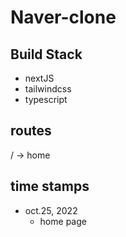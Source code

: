 # Naver-clone

## Build Stack

- nextJS
- tailwindcss
- typescript

## routes

/ -> home

## time stamps

- oct.25, 2022
  - home page
